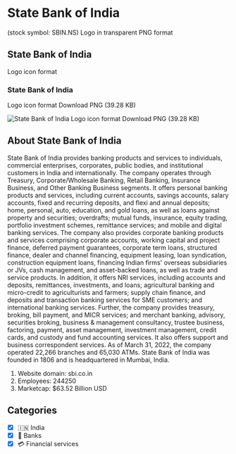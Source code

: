 # State Bank of India
 (stock symbol: SBIN.NS) Logo in transparent PNG format

## State Bank of India
 Logo icon format

### State Bank of India
 Logo icon format Download PNG (39.28 KB)

![State Bank of India
 Logo icon format Download PNG (39.28 KB)](/img/orig/SBIN.NS-6f0574a4.png)

## About State Bank of India


State Bank of India provides banking products and services to individuals, commercial enterprises, corporates, public bodies, and institutional customers in India and internationally. The company operates through Treasury, Corporate/Wholesale Banking, Retail Banking, Insurance Business, and Other Banking Business segments. It offers personal banking products and services, including current accounts, savings accounts, salary accounts, fixed and recurring deposits, and flexi and annual deposits; home, personal, auto, education, and gold loans, as well as loans against property and securities; overdrafts; mutual funds, insurance, equity trading, portfolio investment schemes, remittance services; and mobile and digital banking services. The company also provides corporate banking products and services comprising corporate accounts, working capital and project finance, deferred payment guarantees, corporate term loans, structured finance, dealer and channel financing, equipment leasing, loan syndication, construction equipment loans, financing Indian firms' overseas subsidiaries or JVs, cash management, and asset-backed loans, as well as trade and service products. In addition, it offers NRI services, including accounts and deposits, remittances, investments, and loans; agricultural banking and micro-credit to agriculturists and farmers; supply chain finance, and deposits and transaction banking services for SME customers; and international banking services. Further, the company provides treasury, broking, bill payment, and MICR services; and merchant banking, advisory, securities broking, business & management consultancy, trustee business, factoring, payment, asset management, investment management, credit cards, and custody and fund accounting services. It also offers support and business correspondent services. As of March 31, 2022, the company operated 22,266 branches and 65,030 ATMs. State Bank of India was founded in 1806 and is headquartered in Mumbai, India.

1. Website domain: sbi.co.in
2. Employees: 244250
3. Marketcap: $63.52 Billion USD


## Categories
- [x] 🇮🇳 India
- [x] 🏦 Banks
- [x] 💳 Financial services
